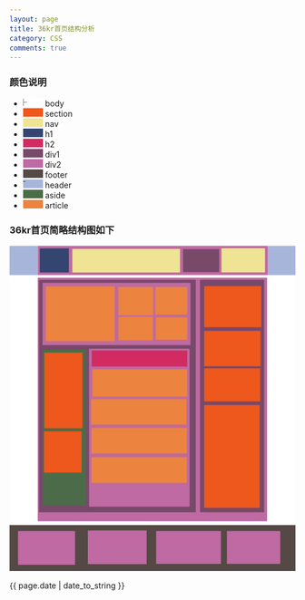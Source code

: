 ```yaml
---
layout: page
title: 36kr首页结构分析
category: CSS
comments: true
---
```


### 颜色说明
* ![body](/images/body-color.png)      body
* ![section](/images/section-color.png)      section
* ![nav](/images/nav-color.png)				 nav
* ![h1](/images/h1-color.png)                h1
* ![h2](/images/h2-color.png)                h2
* ![div](/images/div-color-1.png)            div1
* ![div](/images/div-color-2.png)            div2
* ![footer](/images/footer-color.png)        footer
* ![header](/images/header-color.png)        header
* ![aside](/images/aside-color.png)          aside
* ![article](/images/article-color.png)      article

### 36kr首页简略结构图如下

![36kr](/images/36kr.png)


{{ page.date | date_to_string }}
